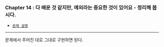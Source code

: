 
### Chapter 14 : 다 배운 것 같지만, 예외라는 중요한 것이 있어요 - 정리해 봅시다.

- [`문제 설명`](./README.md)

---

문제에서 주어진 대로 그대로 구현하면 된다.
